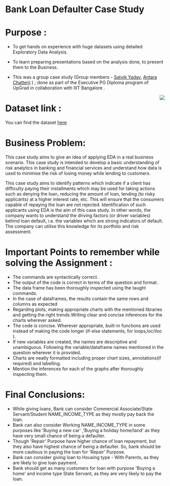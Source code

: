 # Bank Loan Defaulter Case Study

# Purpose : 
- To get hands on experience with huge datasets using detailed Exploratory Data Analysis.
- To learn preparing presentations based on the analysis done, to present them to the Business.
           
- This was a group case study (Group members - <a href="https://github.com/satvikcode">Satvik Yadav</a>, <a href = "https://github.com/AntaraChat">Antara Chatterji</a> ) ; done as part of the Executive PG Diploma program of UpGrad in collaboration with IIIT Bangalore . 

<img src="https://image.shutterstock.com/image-vector/financial-crisis-vector-bank-building-260nw-1731124375.jpg"  align= "right"></img>

# Dataset link :
You can find the dataset <a href="https://www.kaggle.com/gauravduttakiit/loan-defaulter">here</a>

# Business Problem:
This case study aims to give an idea of applying EDA in a real business scenario. This case study is intended to develop a basic understanding of risk analytics in banking and financial services and understand how data is used to minimise the risk of losing money while lending to customers.

This case study aims to identify patterns which indicate if a client has difficulty paying their installments which may be used for taking actions such as denying the loan, reducing the amount of loan, lending (to risky applicants) at a higher interest rate, etc. This will ensure that the consumers capable of repaying the loan are not rejected. Identification of such applicants using EDA is the aim of this case study.
In other words, the company wants to understand the driving factors (or driver variables) behind loan default, i.e. the variables which are strong indicators of default.  The company can utilise this knowledge for its portfolio and risk assessment.


                   
# Important Points to remember while solving the Assignment :
- The commands are syntactically correct.
- The output of the code is correct in terms of the question and format.
- The data frame has been thoroughly inspected using the taught commands.
- In the case of dataframes, the results contain the same rows and columns as expected
- Regarding plots, making appropriate charts with the mentioned libraries and getting the right trends.Writing clear and concise inferences for the charts wherever asked.
- The code is concise. Wherever appropriate, built-in functions are used instead of making the code longer (if-else statements, for loops,loc/iloc ).
- If new variables are created, the names are descriptive and unambiguous. Following the variable/dataframe names mentioned in the question wherever it is provided.
- Charts are neatly formatted including proper chart sizes, annotations(if required) and labelling.
- Mention the inferences for each of the graphs after thoroughly inspecting them.

# Final Conclusions:
- While giving loans, Bank can consider Commercial Associate/State Servant/Student NAME_INCOME_TYPE as they mostly pay back the loan.
- Bank can also consider Working NAME_INCOME_TYPE in some purposes like 'Buying a new car' ,'Buying a holiday home/land' as they have very small chance of being a defaulter.
- Though 'Repair' Purpose have higher chance of loan repayment, but they also have highest chance of being a defaulter. So, bank should be more cautious in paying the loan for 'Repair' Purpose.
- Bank can consider giving loan to Housing type - With Parents, as they are likely to give loan payment.
- Bank should get as many customers for loan with purpose 'Buying a home' and income type State Servant, as they are very likely to pay the loan.


